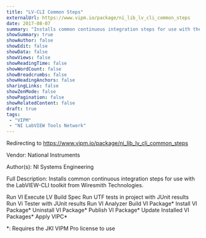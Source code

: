 ```yaml
---
title: "LV-CLI Common Steps"
externalUrl: https://www.vipm.io/package/ni_lib_lv_cli_common_steps
date: 2017-08-07
summary: "Installs common continuous integration steps for use with the LabVIEW-CLI toolkit from Wiresmith Technologies."
showSummary: true
showAuthor: false
showEdit: false
showData: false
showViews: false
showReadingTime: false
showWordCount: false
showBreadcrumbs: false
showHeadingAnchors: false
sharingLinks: false
showZenMode: false
showPagination: false
showRelatedContent: false
draft: true
tags:
 - "VIPM"
 - "NI LabVIEW Tools Network"
---
```


Redirecting to https://www.vipm.io/package/ni_lib_lv_cli_common_steps

Vendor: National Instruments

Author(s): NI Systems Engineering
 
Full Description:
Installs common continuous integration steps for use with the LabVIEW-CLI toolkit from Wiresmith Technologies.

Run VI
Execute LV Build Spec
Run UTF tests in project with JUnit results
Run Vi Tester with JUnit results
Run VI Analyzer
Build VI Package*
Install VI Package*
Uninstall VI Package*
Publish VI Package*
Update Installed VI Packages*
Apply VIPC*

*: Requires the JKI VIPM Pro license to use